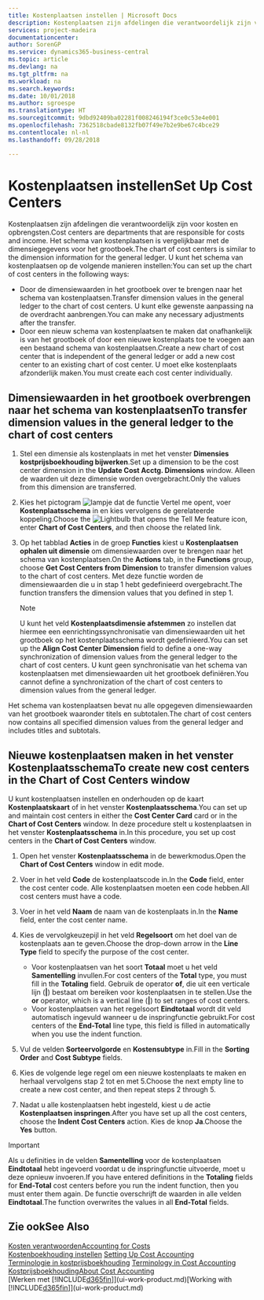 ```yaml
---
title: Kostenplaatsen instellen | Microsoft Docs
description: Kostenplaatsen zijn afdelingen die verantwoordelijk zijn voor kosten en opbrengsten. Het schema van kostenplaatsen is vergelijkbaar met de dimensiegegevens voor het grootboek.
services: project-madeira
documentationcenter: 
author: SorenGP
ms.service: dynamics365-business-central
ms.topic: article
ms.devlang: na
ms.tgt_pltfrm: na
ms.workload: na
ms.search.keywords: 
ms.date: 10/01/2018
ms.author: sgroespe
ms.translationtype: HT
ms.sourcegitcommit: 9dbd92409ba02281f008246194f3ce0c53e4e001
ms.openlocfilehash: 7362518cbade8132fb07f49e7b2e9be67c4bce29
ms.contentlocale: nl-nl
ms.lasthandoff: 09/28/2018

---
```

# <a name="set-up-cost-centers"></a><span data-ttu-id="0c5c4-104">Kostenplaatsen instellen</span><span class="sxs-lookup"><span data-stu-id="0c5c4-104">Set Up Cost Centers</span></span>
<span data-ttu-id="0c5c4-105">Kostenplaatsen zijn afdelingen die verantwoordelijk zijn voor kosten en opbrengsten.</span><span class="sxs-lookup"><span data-stu-id="0c5c4-105">Cost centers are departments that are responsible for costs and income.</span></span> <span data-ttu-id="0c5c4-106">Het schema van kostenplaatsen is vergelijkbaar met de dimensiegegevens voor het grootboek.</span><span class="sxs-lookup"><span data-stu-id="0c5c4-106">The chart of cost centers is similar to the dimension information for the general ledger.</span></span> <span data-ttu-id="0c5c4-107">U kunt het schema van kostenplaatsen op de volgende manieren instellen:</span><span class="sxs-lookup"><span data-stu-id="0c5c4-107">You can set up the chart of cost centers in the following ways:</span></span>  

-   <span data-ttu-id="0c5c4-108">Door de dimensiewaarden in het grootboek over te brengen naar het schema van kostenplaatsen.</span><span class="sxs-lookup"><span data-stu-id="0c5c4-108">Transfer dimension values in the general ledger to the chart of cost centers.</span></span> <span data-ttu-id="0c5c4-109">U kunt elke gewenste aanpassing na de overdracht aanbrengen.</span><span class="sxs-lookup"><span data-stu-id="0c5c4-109">You can make any necessary adjustments after the transfer.</span></span>  
-   <span data-ttu-id="0c5c4-110">Door een nieuw schema van kostenplaatsen te maken dat onafhankelijk is van het grootboek of door een nieuwe kostenplaats toe te voegen aan een bestaand schema van kostenplaatsen.</span><span class="sxs-lookup"><span data-stu-id="0c5c4-110">Create a new chart of cost center that is independent of the general ledger or add a new cost center to an existing chart of cost center.</span></span> <span data-ttu-id="0c5c4-111">U moet elke kostenplaats afzonderlijk maken.</span><span class="sxs-lookup"><span data-stu-id="0c5c4-111">You must create each cost center individually.</span></span>  

## <a name="to-transfer-dimension-values-in-the-general-ledger-to-the-chart-of-cost-centers"></a><span data-ttu-id="0c5c4-112">Dimensiewaarden in het grootboek overbrengen naar het schema van kostenplaatsen</span><span class="sxs-lookup"><span data-stu-id="0c5c4-112">To transfer dimension values in the general ledger to the chart of cost centers</span></span>  
1.  <span data-ttu-id="0c5c4-113">Stel een dimensie als kostenplaats in met het venster **Dimensies kostprijsboekhouding bijwerken**.</span><span class="sxs-lookup"><span data-stu-id="0c5c4-113">Set up a dimension to be the cost center dimension in the **Update Cost Acctg. Dimensions** window.</span></span> <span data-ttu-id="0c5c4-114">Alleen de waarden uit deze dimensie worden overgebracht.</span><span class="sxs-lookup"><span data-stu-id="0c5c4-114">Only the values from this dimension are transferred.</span></span>  
2.  <span data-ttu-id="0c5c4-115">Kies het pictogram ![lampje dat de functie Vertel me opent](media/ui-search/search_small.png "Vertel me wat u wilt doen"), voer **Kostenplaatsschema** in en kies vervolgens de gerelateerde koppeling.</span><span class="sxs-lookup"><span data-stu-id="0c5c4-115">Choose the ![Lightbulb that opens the Tell Me feature](media/ui-search/search_small.png "Tell me what you want to do") icon, enter **Chart of Cost Centers**, and then choose the related link.</span></span>  
3.  <span data-ttu-id="0c5c4-116">Op het tabblad **Acties** in de groep **Functies** kiest u **Kostenplaatsen ophalen uit dimensie** om dimensiewaarden over te brengen naar het schema van kostenplaatsen.</span><span class="sxs-lookup"><span data-stu-id="0c5c4-116">On the **Actions** tab, in the **Functions** group, choose **Get Cost Centers from Dimension** to transfer dimension values to the chart of cost centers.</span></span> <span data-ttu-id="0c5c4-117">Met deze functie worden de dimensiewaarden die u in stap 1 hebt gedefinieerd overgebracht.</span><span class="sxs-lookup"><span data-stu-id="0c5c4-117">The function transfers the dimension values that you defined in step 1.</span></span>  

    > [!NOTE]  
    >  <span data-ttu-id="0c5c4-118">U kunt het veld **Kostenplaatsdimensie afstemmen** zo instellen dat hiermee een eenrichtingssynchronisatie van dimensiewaarden uit het grootboek op het kostenplaatsschema wordt gedefinieerd.</span><span class="sxs-lookup"><span data-stu-id="0c5c4-118">You can set up the **Align Cost Center Dimension**  field to define a one-way synchronization of dimension values from the general ledger to the chart of cost centers.</span></span> <span data-ttu-id="0c5c4-119">U kunt geen synchronisatie van het schema van kostenplaatsen met dimensiewaarden uit het grootboek definiëren.</span><span class="sxs-lookup"><span data-stu-id="0c5c4-119">You cannot define a synchronization of the chart of cost centers to dimension values from the general ledger.</span></span>  

<span data-ttu-id="0c5c4-120">Het schema van kostenplaatsen bevat nu alle opgegeven dimensiewaarden van het grootboek waaronder titels en subtotalen.</span><span class="sxs-lookup"><span data-stu-id="0c5c4-120">The chart of cost centers now contains all specified dimension values from the general ledger and includes titles and subtotals.</span></span>  

## <a name="to-create-new-cost-centers-in-the-chart-of-cost-centers-window"></a><span data-ttu-id="0c5c4-121">Nieuwe kostenplaatsen maken in het venster Kostenplaatsschema</span><span class="sxs-lookup"><span data-stu-id="0c5c4-121">To create new cost centers in the Chart of Cost Centers window</span></span>  
<span data-ttu-id="0c5c4-122">U kunt kostenplaatsen instellen en onderhouden op de kaart **Kostenplaatskaart** of in het venster **Kostenplaatsschema**.</span><span class="sxs-lookup"><span data-stu-id="0c5c4-122">You can set up and maintain cost centers in either the **Cost Center Card** card or in the **Chart of Cost Centers** window.</span></span> <span data-ttu-id="0c5c4-123">In deze procedure stelt u kostenplaatsen in het venster **Kostenplaatsschema** in.</span><span class="sxs-lookup"><span data-stu-id="0c5c4-123">In this procedure, you set up cost centers in the **Chart of Cost Centers** window.</span></span>  

1. <span data-ttu-id="0c5c4-124">Open het venster **Kostenplaatsschema** in de bewerkmodus.</span><span class="sxs-lookup"><span data-stu-id="0c5c4-124">Open the **Chart of Cost Centers** window in edit mode.</span></span>  
2. <span data-ttu-id="0c5c4-125">Voer in het veld **Code** de kostenplaatscode in.</span><span class="sxs-lookup"><span data-stu-id="0c5c4-125">In the **Code** field, enter the cost center code.</span></span> <span data-ttu-id="0c5c4-126">Alle kostenplaatsen moeten een code hebben.</span><span class="sxs-lookup"><span data-stu-id="0c5c4-126">All cost centers must have a code.</span></span>  
3. <span data-ttu-id="0c5c4-127">Voer in het veld **Naam** de naam van de kostenplaats in.</span><span class="sxs-lookup"><span data-stu-id="0c5c4-127">In the **Name** field, enter the cost center name.</span></span>  
4. <span data-ttu-id="0c5c4-128">Kies de vervolgkeuzepijl in het veld **Regelsoort** om het doel van de kostenplaats aan te geven.</span><span class="sxs-lookup"><span data-stu-id="0c5c4-128">Choose the drop-down arrow in the **Line Type** field to specify the purpose of the cost center.</span></span>  

    - <span data-ttu-id="0c5c4-129">Voor kostenplaatsen van het soort **Totaal** moet u het veld **Samentelling** invullen.</span><span class="sxs-lookup"><span data-stu-id="0c5c4-129">For cost centers of the **Total** type, you must fill in the **Totaling** field.</span></span> <span data-ttu-id="0c5c4-130">Gebruik de operator **of**, die uit een verticale lijn (**&#124;**) bestaat om bereiken voor kostenplaatsen in te stellen.</span><span class="sxs-lookup"><span data-stu-id="0c5c4-130">Use the **or** operator, which is a vertical line (**&#124;**) to set ranges of cost centers.</span></span>  
    - <span data-ttu-id="0c5c4-131">Voor kostenplaatsen van het regelsoort **Eindtotaal** wordt dit veld automatisch ingevuld wanneer u de inspringfunctie gebruikt.</span><span class="sxs-lookup"><span data-stu-id="0c5c4-131">For cost centers of the **End-Total** line type, this field is filled in automatically when you use the indent function.</span></span>  
5.  <span data-ttu-id="0c5c4-132">Vul de velden **Sorteervolgorde** en **Kostensubtype** in.</span><span class="sxs-lookup"><span data-stu-id="0c5c4-132">Fill in the **Sorting Order** and **Cost Subtype** fields.</span></span>  
6.  <span data-ttu-id="0c5c4-133">Kies de volgende lege regel om een nieuwe kostenplaats te maken en herhaal vervolgens stap 2 tot en met 5.</span><span class="sxs-lookup"><span data-stu-id="0c5c4-133">Choose the next empty line to create a new cost center, and then repeat steps 2 through 5.</span></span>  
7.  <span data-ttu-id="0c5c4-134">Nadat u alle kostenplaatsen hebt ingesteld, kiest u de actie **Kostenplaatsen inspringen**.</span><span class="sxs-lookup"><span data-stu-id="0c5c4-134">After you have set up all the cost centers, choose the **Indent Cost Centers** action.</span></span> <span data-ttu-id="0c5c4-135">Kies de knop **Ja**.</span><span class="sxs-lookup"><span data-stu-id="0c5c4-135">Choose the **Yes** button.</span></span>  

> [!IMPORTANT]  
>  <span data-ttu-id="0c5c4-136">Als u definities in de velden **Samentelling** voor de kostenplaatsen **Eindtotaal** hebt ingevoerd voordat u de inspringfunctie uitvoerde, moet u deze opnieuw invoeren.</span><span class="sxs-lookup"><span data-stu-id="0c5c4-136">If you have entered definitions in the **Totaling** fields for **End-Total** cost centers before you run the indent function, then you must enter them again.</span></span> <span data-ttu-id="0c5c4-137">De functie overschrijft de waarden in alle velden **Eindtotaal**.</span><span class="sxs-lookup"><span data-stu-id="0c5c4-137">The function overwrites the values in all **End-Total** fields.</span></span>  

## <a name="see-also"></a><span data-ttu-id="0c5c4-138">Zie ook</span><span class="sxs-lookup"><span data-stu-id="0c5c4-138">See Also</span></span>  
[<span data-ttu-id="0c5c4-139">Kosten verantwoorden</span><span class="sxs-lookup"><span data-stu-id="0c5c4-139">Accounting for Costs</span></span>](finance-manage-cost-accounting.md)  
<span data-ttu-id="0c5c4-140">[Kostenboekhouding instellen](finance-set-up-cost-accounting.md) </span><span class="sxs-lookup"><span data-stu-id="0c5c4-140">[Setting Up Cost Accounting](finance-set-up-cost-accounting.md) </span></span>  
<span data-ttu-id="0c5c4-141">[Terminologie in kostprijsboekhouding](finance-terminology-in-cost-accounting.md) </span><span class="sxs-lookup"><span data-stu-id="0c5c4-141">[Terminology in Cost Accounting](finance-terminology-in-cost-accounting.md) </span></span>  
[<span data-ttu-id="0c5c4-142">Kostprijsboekhouding</span><span class="sxs-lookup"><span data-stu-id="0c5c4-142">About Cost Accounting</span></span>](finance-about-cost-accounting.md)  
<span data-ttu-id="0c5c4-143">[Werken met [!INCLUDE[d365fin](includes/d365fin_md.md)]](ui-work-product.md)</span><span class="sxs-lookup"><span data-stu-id="0c5c4-143">[Working with [!INCLUDE[d365fin](includes/d365fin_md.md)]](ui-work-product.md)</span></span>

